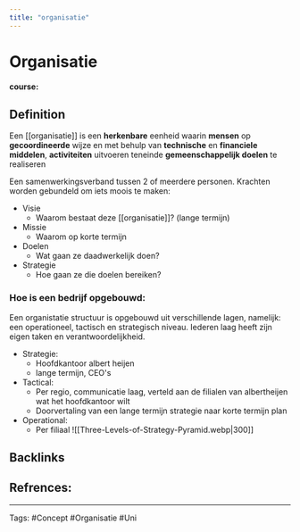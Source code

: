 ```yaml
---
title: "organisatie"
---
```


# Organisatie
**course:**
## Definition
Een [[organisatie]] is een **herkenbare** eenheid waarin **mensen** op **gecoordineerde** wijze en met behulp van **technische** en **financiele middelen**, **activiteiten** uitvoeren teneinde **gemeenschappelijk doelen** te realiseren 

Een samenwerkingsverband tussen 2 of meerdere personen. Krachten worden gebundeld om iets moois te maken:
- Visie 
	- Waarom bestaat deze [[organisatie]]? (lange termijn)
- Missie 
	- Waarom op korte termijn 
- Doelen 
	- Wat gaan ze daadwerkelijk doen?
- Strategie 
	- Hoe gaan ze die doelen bereiken?

### Hoe is een bedrijf opgebouwd:
Een organistatie structuur is opgebouwd uit verschillende lagen, namelijk: een operationeel, tactisch en strategisch niveau. Iederen laag heeft zijn eigen taken en verantwoordelijkheid.
- Strategie:
	- Hoofdkantoor albert heijen
	- lange termijn, CEO's
- Tactical:
	- Per regio, communicatie laag, verteld aan de filialen van albertheijen wat het hoofdkantoor wilt 
	- Doorvertaling van een lange termijn strategie naar korte termijn plan
- Operational:
	- Per filiaal 
![[Three-Levels-of-Strategy-Pyramid.webp|300]]


## Backlinks

## Refrences:

---
Tags: #Concept #Organisatie #Uni 